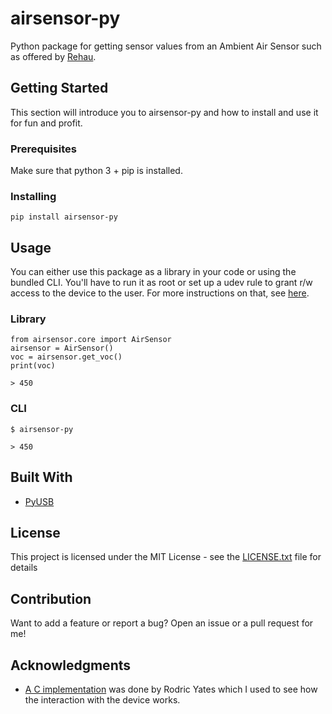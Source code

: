 # airsensor-py

Python package for getting sensor values from an Ambient Air Sensor such as offered by [Rehau](https://www.amazon.co.uk/Rehau-USB-Stick-Ambient-Sensor/dp/B00ZXP6EI4).

## Getting Started

This section will introduce you to airsensor-py and how to install and use it for fun and profit.

### Prerequisites

Make sure that python 3 + pip is installed.

### Installing

```
pip install airsensor-py
```

## Usage

You can either use this package as a library in your code or using the bundled CLI. You'll have to run it as root or set up a udev rule to grant r/w access to the device to the user. For more instructions on that, see [here](https://github.com/tuxedo0801/usb-sensors-linux).

### Library

```
from airsensor.core import AirSensor
airsensor = AirSensor()
voc = airsensor.get_voc()
print(voc)

> 450
```

### CLI

```
$ airsensor-py

> 450
```

## Built With

* [PyUSB](https://walac.github.io/pyusb/)

## License

This project is licensed under the MIT License - see the [LICENSE.txt](LICENSE.txt) file for details

## Contribution

Want to add a feature or report a bug? Open an issue or a pull request for me!

## Acknowledgments

* [A C implementation](https://code.google.com/archive/p/airsensor-linux-usb/) was done by Rodric Yates which I used to see how the interaction with the device works.